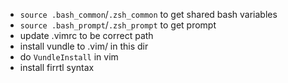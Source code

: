 * `source .bash_common`/`.zsh_common` to get shared bash variables
* `source .bash_prompt`/`.zsh_prompt` to get prompt
* update .vimrc to be correct path
* install vundle to .vim/ in this dir
* do `VundleInstall` in vim
* install firrtl syntax
